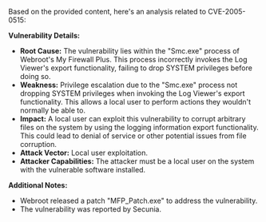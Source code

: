 Based on the provided content, here's an analysis related to CVE-2005-0515:

**Vulnerability Details:**

*   **Root Cause:** The vulnerability lies within the "Smc.exe" process of Webroot's My Firewall Plus. This process incorrectly invokes the Log Viewer's export functionality, failing to drop SYSTEM privileges before doing so.
*   **Weakness:** Privilege escalation due to the "Smc.exe" process not dropping SYSTEM privileges when invoking the Log Viewer's export functionality. This allows a local user to perform actions they wouldn't normally be able to.
*   **Impact:** A local user can exploit this vulnerability to corrupt arbitrary files on the system by using the logging information export functionality. This could lead to denial of service or other potential issues from file corruption.
*   **Attack Vector:** Local user exploitation.
*   **Attacker Capabilities:** The attacker must be a local user on the system with the vulnerable software installed.

**Additional Notes:**
*   Webroot released a patch "MFP\_Patch.exe" to address the vulnerability.
*   The vulnerability was reported by Secunia.